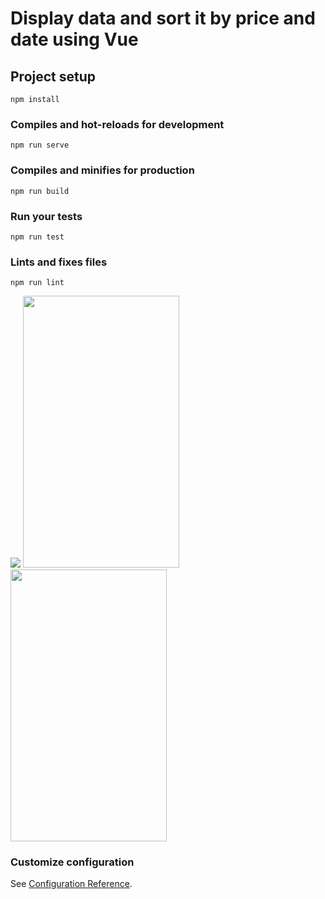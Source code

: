 # Display data and sort it by price and date using Vue



## Project setup
```
npm install
```

### Compiles and hot-reloads for development
```
npm run serve
```

### Compiles and minifies for production
```
npm run build
```

### Run your tests
```
npm run test
```

### Lints and fixes files
```
npm run lint
```

<div>
  <img src="https://user-images.githubusercontent.com/35015159/133996370-ddf5a6c7-0a42-4f92-bff7-62f27e2bc71d.png" />
  <img src="https://user-images.githubusercontent.com/35015159/133996378-ea260632-447d-434c-958a-12b1b3675e67.png" width="250" height="435"/>
  <img src="https://user-images.githubusercontent.com/35015159/133996396-f8ccee51-049e-43c8-93d1-8d93ae3efe99.png" width="250" height="435"/>
  </div>




### Customize configuration
See [Configuration Reference](https://cli.vuejs.org/config/).
